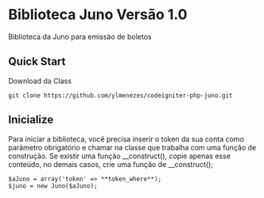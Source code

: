 # Biblioteca Juno Versão 1.0

Biblioteca da Juno para emissão de boletos

## Quick Start

Download da Class

	git clone https://github.com/ylmenezes/codeigniter-php-juno.git 

## Inicialize	

Para iniciar a biblioteca, você precisa inserir o token da sua conta como parâmetro obrigatório e chamar na classe que trabalha com uma função de construção.
Se existir uma função __construct(), copie apenas esse conteúdo, no demais casos, crie uma função de __construct();
	
   	$aJuno = array('token' => **token_where**);
	$juno = new Juno($aJuno);
    
